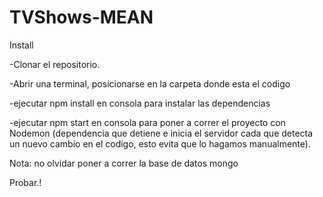 # TVShows-MEAN

Install

-Clonar el repositorio.

-Abrir una terminal, posicionarse en la carpeta donde esta el codigo

-ejecutar npm install en consola para instalar las dependencias

-ejecutar npm start en consola para poner a correr el proyecto con Nodemon (dependencia que detiene e inicia el servidor cada que detecta un nuevo cambio en el codigo, esto evita que lo hagamos manualmente).

Nota: no olvidar poner a correr la base de datos mongo

Probar.!
